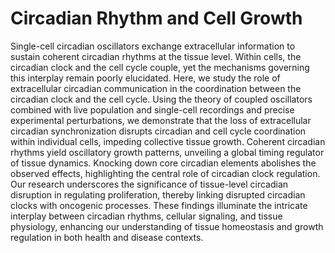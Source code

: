 # Circadian Rhythm and Cell Growth

Single-cell circadian oscillators exchange extracellular information to sustain coherent circadian rhythms at the tissue level. Within cells, the circadian clock and the cell cycle couple, yet the mechanisms governing this interplay remain poorly elucidated. Here, we study the role of extracellular circadian communication in the coordination between the circadian clock and the cell cycle. Using the theory of coupled oscillators combined with live population and single-cell recordings and precise experimental perturbations, we demonstrate that the loss of extracellular circadian synchronization disrupts circadian and cell cycle coordination within individual cells, impeding collective tissue growth. Coherent circadian rhythms yield oscillatory growth patterns, unveiling a global timing regulator of tissue dynamics. Knocking down core circadian elements abolishes the observed effects, highlighting the central role of circadian clock regulation. Our research underscores the significance of tissue-level circadian disruption in regulating proliferation, thereby linking disrupted circadian clocks with oncogenic processes. These findings illuminate the intricate interplay between circadian rhythms, cellular signaling, and tissue physiology, enhancing our understanding of tissue homeostasis and growth regulation in both health and disease contexts.
